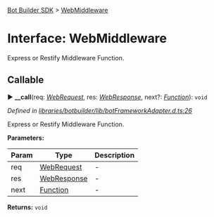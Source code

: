 [Bot Builder SDK](../README.md) > [WebMiddleware](../interfaces/botbuilder.webmiddleware.md)



# Interface: WebMiddleware


Express or Restify Middleware Function.

## Callable
► **__call**(req: *[WebRequest](botbuilder.webrequest.md)*, res: *[WebResponse](botbuilder.webresponse.md)*, next?: *[Function]()*): `void`



*Defined in [libraries/botbuilder/lib/botFrameworkAdapter.d.ts:26](https://github.com/Microsoft/botbuilder-js/blob/c9501a0/libraries/botbuilder/lib/botFrameworkAdapter.d.ts#L26)*



Express or Restify Middleware Function.


**Parameters:**

| Param | Type | Description |
| ------ | ------ | ------ |
| req | [WebRequest](botbuilder.webrequest.md)   |  - |
| res | [WebResponse](botbuilder.webresponse.md)   |  - |
| next | [Function]()   |  - |





**Returns:** `void`





